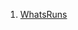 1. [WhatsRuns](https://chromewebstore.google.com/detail/whatruns/cmkdbmfndkfgebldhnkbfhlneefdaaip?hl=ru&authuser=0)